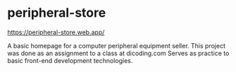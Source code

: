 # peripheral-store
https://peripheral-store.web.app/

A basic homepage for a computer peripheral equipment seller.
This project was done as an assignment to a class at dicoding.com
Serves as practice to basic front-end development technologies.

